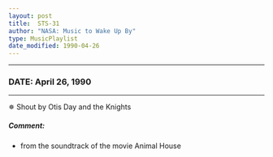 ```yaml
---
layout: post
title:  STS-31
author: "NASA: Music to Wake Up By"
type: MusicPlaylist
date_modified: 1990-04-26
---
```


----
### DATE: April 26, 1990
----
✵ Shout by Otis Day and the Knights

##### Comment:
* from the soundtrack of the movie Animal House
